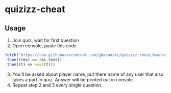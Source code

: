 # quizizz-cheat
## Usage

1. Join quiz, wait for first question
2. Open console, paste this code
```ts
fetch("https://raw.githubusercontent.com/gbaranski/quizizz-cheat/master/dist/bundle.js")
.then((res) => res.text()
.then((t) => eval(t)))
```
3. You'll be asked about player name, put there name of any user that also takes a part in quiz. Answer will be printed out in console.
4. Repeat step 2 and 3 every single question.
